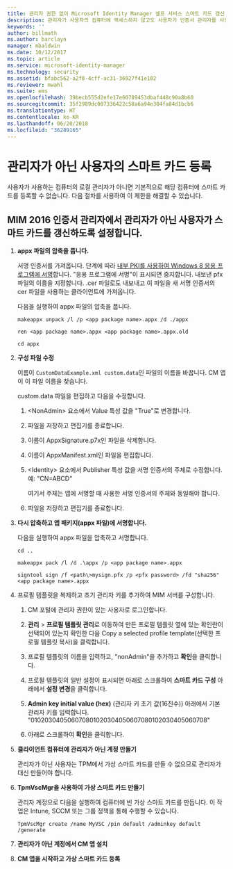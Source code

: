 ```yaml
---
title: 관리자 권한 없이 Microsoft Identity Manager 셀프 서비스 스마트 카드 갱신 | Microsoft 문서
description: 관리자가 사용자의 컴퓨터에 액세스하지 않고도 사용자가 인증서 관리자를 사용할 수 있도록 사용자의 스마트 카드를 등록하는 방법을 알아봅니다.
keywords: ''
author: billmath
ms.author: barclayn
manager: mbaldwin
ms.date: 10/12/2017
ms.topic: article
ms.service: microsoft-identity-manager
ms.technology: security
ms.assetid: bfabc562-a2f0-4cff-ac31-36927f41e102
ms.reviewer: mwahl
ms.suite: ems
ms.openlocfilehash: 39becb555d2efe17e60789453dbaf448c90a8b60
ms.sourcegitcommit: 35f2989dc007336422c58a6a94e304fa84d1bcb6
ms.translationtype: HT
ms.contentlocale: ko-KR
ms.lasthandoff: 06/20/2018
ms.locfileid: "36289165"
---
```

# <a name="enroll-smart-cards-for-non-administrators"></a>관리자가 아닌 사용자의 스마트 카드 등록
사용자가 사용하는 컴퓨터의 로컬 관리자가 아니면 기본적으로 해당 컴퓨터에 스마트 카드를 등록할 수 없습니다. 다음 절차를 사용하여 이 제한을 해결할 수 있습니다.

## <a name="enabling-smart-card-renewal-for-non-admins-in-mim-2016-certificate-manager"></a>MIM 2016 인증서 관리자에서 관리자가 아닌 사용자가 스마트 카드를 갱신하도록 설정합니다.

1.  **appx 파일의 압축을 풉니다.**

    서명 인증서를 가져옵니다. 단계에 따라 [내부 PKI를 사용하여 Windows 8 응용 프로그램에 서명](http://blogs.technet.com/b/deploymentguys/archive/2013/06/14/signing-windows-8-applications-using-an-internal-pki.aspx)합니다. "응용 프로그램에 서명"이 표시되면 중지합니다. 내보낸 pfx 파일의 이름을 지정합니다. .cer 파일로도 내보내고 이 파일을 새 서명 인증서의 cer 파일을 사용하는 클라이언트에 가져옵니다.

    다음을 실행하여 appx 파일의 압축을 풉니다.

    `makeappx unpack /l /p <app package name>.appx /d ./appx`

    `ren <app package name>.appx <app package name>.appx.old`

    `cd appx`

2.  **구성 파일 수정**

    이름이 `CustomDataExample.xml custom.data`인 파일의 이름을 바꿉니다. CM 앱이 이 파일 이름을 찾습니다.

    custom.data 파일을 편집하고 다음을 수정합니다.

    1.  &lt;NonAdmin&gt; 요소에서 Value 특성 값을 "True"로 변경합니다.

    2.  파일을 저장하고 편집기를 종료합니다.

    3.  이름이 AppxSignature.p7x인 파일을 삭제합니다.

    4.  이름이 AppxManifest.xml인 파일을 편집합니다.

    5.  &lt;Identity&gt; 요소에서 Publisher 특성 값을 서명 인증서의 주체로 수정합니다. 예: "CN=ABCD"

        여기서 주체는 앱에 서명할 때 사용한 서명 인증서의 주체와 동일해야 합니다.

    6.  파일을 저장하고 편집기를 종료합니다.

3.  **다시 압축하고 앱 패키지(appx 파일)에 서명합니다.**

    다음을 실행하여 appx 파일을 압축하고 서명합니다.

    `cd ..`

    `makeappx pack /l /d .\appx /p <app package name>.appx`

    `signtool sign /f <path\>mysign.pfx /p <pfx password> /fd "sha256" <app package name>.appx`

4.  프로필 템플릿을 복제하고 초기 관리자 키를 추가하여 MIM 서버를 구성합니다.

    1.  CM 포털에 관리자 권한이 있는 사용자로 로그인합니다.

    2.  **관리** &gt; **프로필 템플릿 관리**로 이동하여 만든 프로필 템플릿 옆에 있는 확인란이 선택되어 있는지 확인한 다음 Copy a selected profile template(선택한 프로필 템플릿 복사)을 클릭합니다.

    3.  프로필 템플릿의 이름을 입력하고, "nonAdmin"을 추가하고 **확인**을 클릭합니다.

    4.  프로필 템플릿의 일반 설정이 표시되면 아래로 스크롤하여 **스마트 카드 구성** 아래에서 **설정 변경**을 클릭합니다.

    5.  **Admin key initial value (hex)** (관리자 키 초기 값(16진수)) 아래에서 기본 관리자 키를 입력합니다. "010203040506070801020304050607080102030405060708"

    6.  아래로 스크롤하여 **확인**을 클릭합니다.

5.  **클라이언트 컴퓨터에 관리자가 아닌 계정 만들기**

    관리자가 아닌 사용자는 TPM에서 가상 스마트 카드를 만들 수 없으므로 관리자가 대신 만들어야 합니다.

6.  **TpmVscMgr을 사용하여 가상 스마트 카드 만들기**

    관리자 계정으로 다음을 실행하여 컴퓨터에 빈 가상 스마트 카드를 만듭니다. 이 작업은 Intune, SCCM 또는 그룹 정책을 통해 수행할 수 있습니다.

    `TpmVscMgr create /name MyVSC /pin default /adminkey default /generate`

7.  **관리자가 아닌 계정에서 CM 앱 설치**

8.  **CM 앱을 시작하고 가상 스마트 카드 등록**

